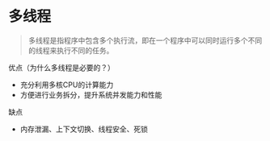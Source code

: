 # 多线程

> 多线程是指程序中包含多个执行流，即在一个程序中可以同时运行多个不同的线程来执行不同的任务。

优点（为什么多线程是必要的？）

* 充分利用多核CPU的计算能力
* 方便进行业务拆分，提升系统并发能力和性能

缺点

* 内存泄漏、上下文切换、线程安全、死锁
